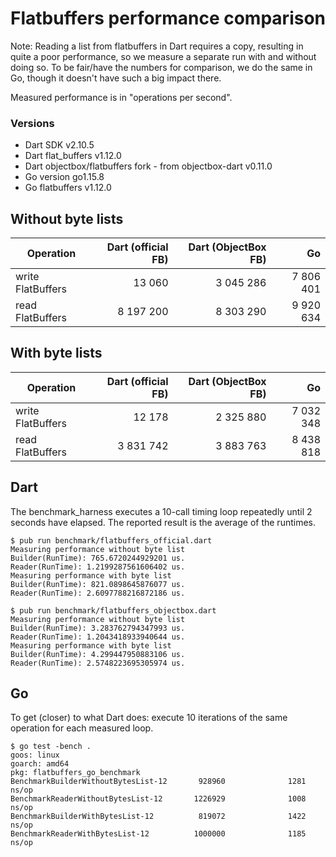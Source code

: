 # Flatbuffers performance comparison

Note: Reading a list from flatbuffers in Dart requires a copy, resulting in quite a poor performance,
so we measure a separate run with and without doing so.
To be fair/have the numbers for comparison, we do the same in Go, though it doesn't have such a big impact there.

Measured performance is in "operations per second".

### Versions

* Dart SDK v2.10.5
* Dart flat_buffers v1.12.0
* Dart objectbox/flatbuffers fork - from objectbox-dart v0.11.0
* Go version go1.15.8
* Go flatbuffers v1.12.0

## Without byte lists

| Operation         | Dart (official FB) | Dart (ObjectBox FB) | Go                 |
|-------------------|-------------------:|--------------------:|-------------------:|
| write FlatBuffers |             13 060 |           3 045 286 |          7 806 401 |
| read FlatBuffers  |          8 197 200 |           8 303 290 |          9 920 634 |

## With byte lists

| Operation         | Dart (official FB) | Dart (ObjectBox FB) | Go                 |
|-------------------|-------------------:|--------------------:|-------------------:|
| write FlatBuffers |             12 178 |           2 325 880 |          7 032 348 |
| read FlatBuffers  |          3 831 742 |           3 883 763 |          8 438 818 |

## Dart

The benchmark_harness executes a 10-call timing loop repeatedly until 2 seconds have elapsed.
The reported result is the average of the runtimes.

```shell
$ pub run benchmark/flatbuffers_official.dart
Measuring performance without byte list
Builder(RunTime): 765.6720244929201 us.
Reader(RunTime): 1.2199287561606402 us.
Measuring performance with byte list
Builder(RunTime): 821.0898645876077 us.
Reader(RunTime): 2.6097788216872186 us.

$ pub run benchmark/flatbuffers_objectbox.dart
Measuring performance without byte list
Builder(RunTime): 3.283762794347993 us.
Reader(RunTime): 1.2043418933940644 us.
Measuring performance with byte list
Builder(RunTime): 4.299447950883106 us.
Reader(RunTime): 2.5748223695305974 us.
```

## Go

To get (closer) to what Dart does: execute 10 iterations of the same operation for each measured loop.

```shell
$ go test -bench .
goos: linux
goarch: amd64
pkg: flatbuffers_go_benchmark
BenchmarkBuilderWithoutBytesList-12       928960              1281 ns/op
BenchmarkReaderWithoutBytesList-12       1226929              1008 ns/op
BenchmarkBuilderWithBytesList-12          819072              1422 ns/op
BenchmarkReaderWithBytesList-12          1000000              1185 ns/op
```
